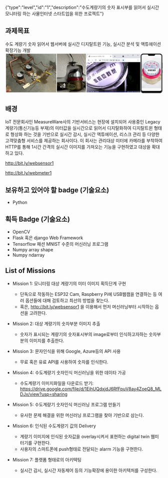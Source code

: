 
{"type":"level","id":"1","description":"수도계량기의 숫자 표시부를 읽어서 실시간 모니터링 하는 사물인터넷 스타트업을 위한 프로젝트"}

## 과제목표
수도 계량기 숫자 읽어서 웹서버에 실시간 디지탈트윈 기능, 실시간 분석 및 액튜에이션 확장기능 개발
![수도계량기](./water_meter_digitaltwin.jpg)

## 배경
IoT 전문회사인 MeasureWare사의 기반서비스는 현장에 설치되어 사용중인 Legacy 계량기(통신기능등 부재)의 미터값을 실시간으로 읽어서 디지탈화하여 디지탈트윈 형태로 형상화 하는 것을 기반으로 실시간 감시, 실시간 액튜에이션, 리스크 관리 등 다양한 고객맞춤형 서비스를 제공하는 회사이다. 이 회사는 관리대상 미터에 카메라를 부착하여 HTTP를 통해 1시간 간격의 실시간 이미지를 가져오는 기능을 구현하였고 대상을 확대하고 있다.

http://bit.ly/websensor1

http://bit.ly/webmeter1

## 보유하고 있어야 할 badge (기술요소)
* Python

## 획득 Badge (기술요소)
* OpenCV
* Flask 혹은 django Web Framework
* Tensorflow 패션 MNIST 수준의 머신러닝 프로그램
* Numpy array shape
* Numpy ndarray 
 
## List of Missions
* Mission 1: 모니터링 대상 계량기의 미터 이미지 획득단계 구현
  * 단독으로 작동하는 ESP32 Cam, Raspberry Pi에 USB웹캠을 연결하는 등 여러 옵션들에 대해 검토하고 최선의 방법을 찾는다. 
  * 혹은, http://bit.ly/websensor1 을 이용해서 먼저 머신러닝부터 시작하는 옵션을 고려한다.
  
* Mission 2: 대상 계량기의 숫자부분 이미지 추출
  * 숫자가 표시되는 계량기의 숫자표시부의 image로부터 인식하고자하는  숫자부분의 이미지를 추출한다.
  
* Mission 3: 문자인식을 위해 Google, Azure등의 API 사용
  * 무료 혹은 유료 API를 사용하여 숫자를 인식한다.
  
* Mission 4: 수도계량기 숫자인식 머신러닝을 위한 데이타 가공
  * 수도계량기 이미지화일을 다운로드 받기: https://drive.google.com/file/d/1EihUQdxjdJ6RfFpuV8ay4ZoeQ8_MLDJx/view?usp=sharing 

* Mission 5: 수도계량기 숫자인식 머신러닝 프로그램 만들기
  * 유사한 문제 해결을 위한 머신러닝 프로그램을 찾아 기반으로 삼는다.

* Mission 6: 인식된 수도계량기 값의 Delivery
  * 계량기 이미지에 인식된 숫자값을 overlay시켜서 표현하는 digital twin 웹미터기를 구현한다.
  * 사용자의 스마트폰에 push형태로 전달되는 alarm 기능을 구현한다.

* Mission 7: 플랫폼 형태로의 아키텍팅 
  * 실시간 감시, 실시간 자동제어 등의 기능확장에 용이한 아키텍처를 구성한다.
